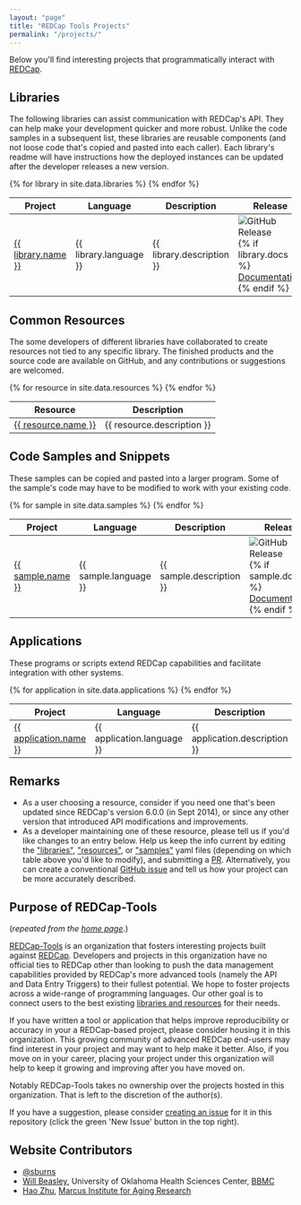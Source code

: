 ```yaml
---
layout: "page"
title: "REDCap Tools Projects"
permalink: "/projects/"
---
```


Below you'll find interesting projects that programmatically interact with [REDCap](http://www.project-redcap.org/).

Libraries
---------------------

The following libraries can assist communication with REDCap's API.  They can help make your development quicker and more robust.  Unlike the code samples in a subsequent list, these libraries are reusable components (and not loose code that's copied and pasted into each caller).  Each library's readme will have instructions how the deployed instances can be updated after the developer releases a new version.

<table class="table table-striped">
  <thead>
    <tr>
      <th>Project</th>
      <th>Language</th>
      <th>Description</th>
      <th>Release</th>
    </tr>
  </thead>
  <tbody>
  {% for library in site.data.libraries %}
    <tr>
      <td><a href="{{ library.repo }}">{{ library.name }}</a></td>
      <td>{{ library.language }}</td>
      <td>{{ library.description }}</td>
      <td><img src="{{ library.repo_release }}" alt="GitHub Release"> {% if library.docs %} <br /> <a href="{{ library.docs }}">Documentation</a> {% endif %}</td>
    </tr>
  {% endfor %}
  </tbody>
</table>

Common Resources
---------------------

The some developers of different libraries have collaborated to create resources not tied to any specific library.  The finished products and the source code are available on GitHub, and any contributions or suggestions are welcomed.

<table class="table table-striped">
  <thead>
    <tr>
      <th>Resource</th>
      <th>Description</th>
    </tr>
  </thead>
  <tbody>
  {% for resource in site.data.resources %}
    <tr>
      <td><a href="{{ resource.link }}">{{ resource.name }}</a></td>
      <td>{{ resource.description }}</td>
    </tr>
  {% endfor %}
  </tbody>
</table>

Code Samples and Snippets
---------------------

These samples can be copied and pasted into a larger program.  Some of the sample's code may have to be modified to work with your existing code.

<table class="table table-striped">
  <thead>
    <tr>
      <th>Project</th>
      <th>Language</th>
      <th>Description</th>
      <th>Release</th>
    </tr>
  </thead>
  <tbody>
  {% for sample in site.data.samples %}
    <tr>
      <td><a href="{{ sample.repo }}">{{ sample.name }}</a></td>
      <td>{{ sample.language }}</td>
      <td>{{ sample.description }}</td>
      <td><img src="{{ sample.repo_release }}" alt="GitHub Release"> {% if sample.docs %} <br /> <a href="{{ sample.docs }}">Documentation</a> {% endif %}</td>
    </tr>
  {% endfor %}
  </tbody>
</table>

Applications
---------------------

These programs or scripts extend REDCap capabilities and facilitate integration with other systems.

<table class="table table-striped">
  <thead>
    <tr>
      <th>Project</th>
      <th>Language</th>
      <th>Description</th>
    </tr>
  </thead>
  <tbody>
  {% for application in site.data.applications %}
    <tr>
      <td><a href="{{ application.repo }}">{{ application.name }}</a></td>
      <td>{{ application.language }}</td>
      <td>{{ application.description }}</td>
    </tr>
  {% endfor %}
  </tbody>
</table>

Remarks
---------------------

* As a user choosing a resource, consider if you need one that's been updated since REDCap's version 6.0.0 (in Sept 2014), or since any other version that introduced API modifications and improvements.
* As a developer maintaining one of these resource, please tell us if you'd like changes to an entry below.  Help us keep the info current by editing the ["libraries"](https://github.com/redcap-tools/redcap-tools.github.io/blob/master/_data/libraries.yml), ["resources"](https://github.com/redcap-tools/redcap-tools.github.io/blob/master/_data/resources.yml), or ["samples"](https://github.com/redcap-tools/redcap-tools.github.io/blob/master/_data/samples.yml) yaml files (depending on which table above you'd like to modify), and submitting a [PR](https://github.com/redcap-tools/redcap-tools.github.io/pulls).  Alternatively, you can create a conventional [GitHub issue](https://github.com/redcap-tools/redcap-tools.github.io/issues) and tell us how your project can be more accurately described.

Purpose of REDCap-Tools
---------------------

(*repeated from the [home page](http://redcap-tools.github.io/)*.)

[REDCap-Tools](https://github.com/redcap-tools) is an organization that fosters interesting projects built against [REDCap](http://project-redcap.org). Developers and projects in this organization have no official ties to REDCap other than looking to push the data management capabilities provided by REDCap's more advanced tools (namely the API and Data Entry Triggers) to their fullest potential. We hope to foster projects across a wide-range of programming languages.  Our other goal is to connect users to the best existing [libraries and resources](http://redcap-tools.github.io/projects/) for their needs.

If you have written a tool or application that helps improve reproducibility or accuracy in your a REDCap-based project, please consider housing it in this organization. This growing community of advanced REDCap end-users may find interest in your project and may want to help make it better. Also, if you move on in your career, placing your project under this organization will help to keep it growing and improving after you have moved on.

Notably REDCap-Tools takes no ownership over the projects hosted in this organization. That is left to the discretion of the author(s).

If you have a suggestion, please consider [creating an issue](https://github.com/redcap-tools/redcap-tools.github.io/issues?q=is%3Aissue) for it in this repository (click the green 'New Issue' button in the top right).

Website Contributors
---------------------

* [@sburns](https://github.com/sburns)
* [Will Beasley](https://github.com/wibeasley), University of Oklahoma Health Sciences Center, [BBMC](http://www.ouhsc.edu/bbmc/#about)
* [Hao Zhu](https://github.com/haozhu233), [Marcus Institute for Aging Research](https://www.marcusinstituteforaging.org/)
